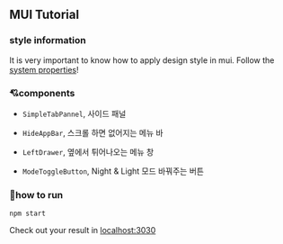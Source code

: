 ## MUI Tutorial

### style information
It is very important to know how to apply design style in mui.
Follow the [system properties](https://mui.com/system/properties/)!

### 💘components
* `SimpleTabPannel`, 사이드 패널

* `HideAppBar`, 스크롤 하면 없어지는 메뉴 바

* `LeftDrawer`, 옆에서 튀어나오는 메뉴 창

* `ModeToggleButton`, Night & Light 모드 바꿔주는 버튼

### 🏃how to run

    npm start

Check out your result in [localhost:3030](http://localhost:3000/)
